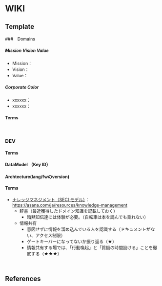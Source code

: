 # WIKI

## Template

###　Domains
##### Mission Vision Value
- Mission：
- Vision：
- Value：

##### Corporate Color 
- xxxxxx：
- xxxxxx：

#### Terms

<br>

### DEV

#### Terms

#### DataModel （Key ID）

#### Archtecture(lang/fwのversion)

#### Terms
- [ナレッジマネジメント（SECI モデル）](https://asana.com/ja/resources/knowledge-management)：https://asana.com/ja/resources/knowledge-management
    - 辞書（最近獲得したドメイン知識を記載しておく）
        - 暗黙知伝達には体験が必要。（自転車は本を読んでも乗れない）
    - 情報共有
        - 意図せずに情報を溜め込んでいる人を認識する（ドキュメントがない、アクセス制限）
        - ゲートキーバーになってないか振り返る（★）
        - 情報共有する場では、「行動喚起」と「質疑の時間設ける」ことを徹底する（★★★）


<br>

## References